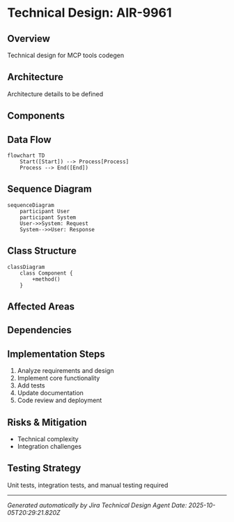 # Technical Design: AIR-9961

## Overview
Technical design for MCP tools codegen

## Architecture
Architecture details to be defined

## Components



## Data Flow

```mermaid
flowchart TD
    Start([Start]) --> Process[Process]
    Process --> End([End])
```

## Sequence Diagram

```mermaid
sequenceDiagram
    participant User
    participant System
    User->>System: Request
    System-->>User: Response
```

## Class Structure

```mermaid
classDiagram
    class Component {
        +method()
    }
```

## Affected Areas



## Dependencies



## Implementation Steps

1. Analyze requirements and design
2. Implement core functionality
3. Add tests
4. Update documentation
5. Code review and deployment

## Risks & Mitigation

- Technical complexity
- Integration challenges

## Testing Strategy

Unit tests, integration tests, and manual testing required

---

*Generated automatically by Jira Technical Design Agent*
*Date: 2025-10-05T20:29:21.820Z*
